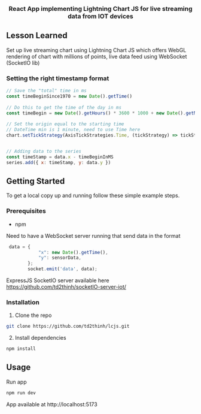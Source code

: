 <br/>
<p align="center">
  <a href="https://github.com/td2thinh/lcjs">
  </a>

  <h3 align="center">React App implementing Lightning Chart JS for live streaming data from IOT devices</h3>

</p>

## Lesson Learned

Set up live streaming chart using Lightning Chart JS which offers WebGL rendering of chart with millions of points, live data feed using WebSocket (SocketIO lib)

### Setting the right timestamp format

```js
// Save the "total" time in ms
const timeBeginSince1970 = new Date().getTime()
    
// Do this to get the time of the day in ms
const timeBegin = new Date().getHours() * 3600 * 1000 + new Date().getMinutes() * 60 * 1000 + new Date().getSeconds() * 1000 + new Date().getMilliseconds()
    
// Set the origin equal to the starting time
// DateTime min is 1 minute, need to use Time here
chart.setTickStrategy(AxisTickStrategies.Time, (tickStrategy) => tickStrategy.setTimeOrigin(timeBegin))


// Adding data to the series
const timeStamp = data.x - timeBeginInMS
series.add({ x: timeStamp, y: data.y })
```


## Getting Started

To get a local copy up and running follow these simple example steps.

### Prerequisites

* npm


Need to have a WebSocket server running that send data in the format 
```js
 data = {
            "x": new Date().getTime(),
            "y": sensorData,
        };
        socket.emit('data', data);
```
ExpressJS SocketIO server available here https://github.com/td2thinh/socketIO-server-iot/


### Installation

1. Clone the repo

```sh
git clone https://github.com/td2thinh/lcjs.git
```

2. Install dependencies

```sh
npm install
```

## Usage
Run app
```sh
npm run dev 
```
App available at http://localhost:5173



